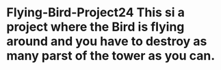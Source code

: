 # Flying-Bird-Project24 This si a project where the Bird is flying around and you have to destroy as many parst of the tower as you can.
